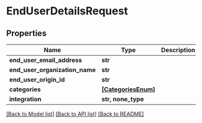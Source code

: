 # EndUserDetailsRequest


## Properties
Name | Type | Description | Notes
------------ | ------------- | ------------- | -------------
**end_user_email_address** | **str** |  | 
**end_user_organization_name** | **str** |  | 
**end_user_origin_id** | **str** |  | 
**categories** | [**[CategoriesEnum]**](CategoriesEnum.md) |  | [optional] 
**integration** | **str, none_type** |  | [optional] 

[[Back to Model list]](../README.md#documentation-for-models) [[Back to API list]](../README.md#documentation-for-api-endpoints) [[Back to README]](../README.md)


